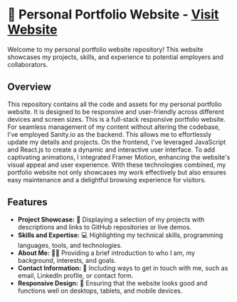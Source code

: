 # 🚀 Personal Portfolio Website - [Visit Website](https://shobhitsinha-portfolio.netlify.app/)

Welcome to my personal portfolio website repository! This website showcases my projects, skills, and experience to potential employers and collaborators.

## Overview

This repository contains all the code and assets for my personal portfolio website. It is designed to be responsive and user-friendly across different devices and screen sizes. This is a full-stack responsive portfolio website. For seamless management of my content without altering the codebase, I've employed Sanity.io as the backend. This allows me to effortlessly update my details and projects. On the frontend, I've leveraged JavaScript and React.js to create a dynamic and interactive user interface. To add captivating animations, I integrated Framer Motion, enhancing the website's visual appeal and user experience. With these technologies combined, my portfolio website not only showcases my work effectively but also ensures easy maintenance and a delightful browsing experience for visitors.

## Features

- **Project Showcase:** 🎨 Displaying a selection of my projects with descriptions and links to GitHub repositories or live demos.
- **Skills and Expertise:** 💻 Highlighting my technical skills, programming languages, tools, and technologies.
- **About Me:** 🙋‍♂️ Providing a brief introduction to who I am, my background, interests, and goals.
- **Contact Information:** 📧 Including ways to get in touch with me, such as email, LinkedIn profile, or contact form.
- **Responsive Design:** 📱 Ensuring that the website looks good and functions well on desktops, tablets, and mobile devices.
